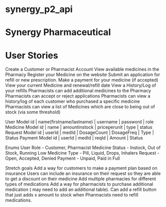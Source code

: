 # synergy_p2_api

# Synergy Pharmaceutical

# User Stories
Create a Customer or Pharmacist Account
View available medicines in the Pharmacy
Register your Medicine on the website
Submit an application for refill or new prescription.
Make a payment for your medicine (if accepted)
View your current Medicine and renewal/refill date
View a History/Log of your refills
Pharmacists can add additional medicines to the Pharmacy
Pharmacists can accept or reject applications
Pharmacists can view a history/log of each customer who purchased a specific medicine
Pharmacists can view a list of Medicines which are close to being out of stock (via some threshold)

User Model
id | name(firstname/lastname) | username | password | role
Medicine Model
id | name | amountinstock | priceperunit | type | status
Request Model
id | userId | medId | DosageCount | DosageFreq | Type | Status
Payment Model
id | userId | medId | reqId | Amount | Status

Enums
User Role - Customer, Pharmacist
Medicine Status - Instock, Out of Stock, Running Low
Medicine Type - Pill, Liquid, Drops, Inhalers
Request - Open, Accepted, Denied
Payment - Unpaid, Paid in Full

Stretch goals
Add a way for customers to make a payment plan based on insurance
Users can include an insurance on their request so they are able to get a discount on their medicine
Add multiple pharmacies for different types of medications
Add a way for pharmacists to purchase additional medication ( may need to add an additional table).
Can add a refill button that just adds x amount to stock when Pharmacists need to refill medications.
